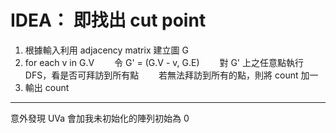 # IDEA： 即找出 cut point
1. 根據輸入利用 adjacency matrix 建立圖 G
2. for each v in G.V
　　令 G' = (G.V - v, G.E)
　　對 G' 上之任意點執行 DFS，看是否可拜訪到所有點
　　若無法拜訪到所有的點，則將 count 加一
3. 輸出 count

---

意外發現 UVa 會加我未初始化的陣列初始為 0
